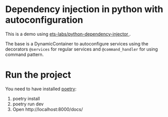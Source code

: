 # Dependency injection in python with autoconfiguration

This is a demo using [ets-labs/python-dependency-injector
](https://github.com/ets-labs/python-dependency-injector).

The base is a DynamicContainer to autoconfigure services using the decorators `@services` for regular services and `@command_handler` for using command pattern.

# Run the project

You need to have installed [poetry](https://python-poetry.org/):

1. poetry install
2. poetry run dev
3. Open http://localhost:8000/docs/
